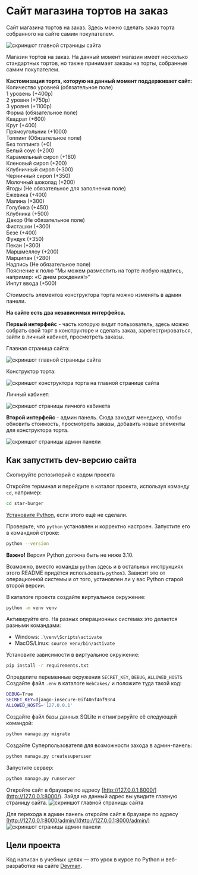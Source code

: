 # Сайт магазина тортов на заказ
Сайт магазина тортов на заказ. Здесь можно сделать заказ торта собранного на сайте самим покупателем.

![скриншот главной страницы сайта](./assets/mainpage.png)

Магазин тортов на заказ. На данный момент магазин имеет несколько стандартных тортов, но также принимает заказы на торты, собранные самим покупателем.

__Кастомизация торта, которую на данный момент поддерживает сайт:__
Количество уровней (обязательное поле)  
1 уровень (+400р)  
2 уровня (+750р)  
3 уровня (+1100р)  
Форма (обязательное поле)  
Квадрат (+600)  
Круг (+400)  
Прямоугольник (+1000)  
Топпинг (Обязательное поле)  
Без топпинга (+0)  
Белый соус (+200)  
Карамельный сироп (+180)  
Кленовый сироп (+200)  
Клубничный сироп (+300)  
Черничный сироп (+350)  
Молочный шоколад (+200)  
Ягоды (Не обязательное для заполнения поле)  
Ежевика (+400)  
Малина (+300)  
Голубика (+450)  
Клубника (+500)  
Декор (Не обязательное поле)  
Фисташки (+300)  
Безе (+400)  
Фундук (+350)  
Пекан (+300)  
Маршмеллоу (+200)  
Марципан (+280)  
Надпись (Не обязательное поле)  
Пояснение к полю “Мы можем разместить на торте любую надпись, например: «С днем рождения!»”  
Инпут ввода (+500)

Стоимость элементов конструктора торта можно изменять в админ панели.

__На сайте есть два независимых интерфейса.__

__Первый интерфейс__ - часть которую видит пользователь, здесь можно собрать свой торт в конструкторе и сделать заказ, зарегестрироваться, зайти в личный кабинет, просмотреть заказы.

Главная страница сайта:

![скриншот главной страницы сайта](./assets/mainpage.png)

Конструктор торта:

![скриншот конструктора торта на главной странице сайта](./assets/mainpage_constructor.png)

Личный кабинет:

![скриншот страницы личного кабинета](./assets/lk.png)

__Второй интерфейс__ - админ панель. Сюда заходит менеджер, чтобы обновить стоимость, просмотреть заказы, добавить новые элементы для конструктора торта.

![скриншот страницы админ панели](./assets/admin_panel.png)

## Как запустить dev-версию сайта

Скопируйте репозиторий с кодом проекта

Откройте терминал и перейдите в каталог проекта, используя команду `cd`, например:
```sh
cd star-burger
```

[Установите Python](https://www.python.org/), если этого ещё не сделали.

Проверьте, что `python` установлен и корректно настроен. Запустите его в командной строке:
```sh
python --version
```
**Важно!** Версия Python должна быть не ниже 3.10.

Возможно, вместо команды `python` здесь и в остальных инструкциях этого README придётся использовать `python3`. Зависит это от операционной системы и от того, установлен ли у вас Python старой второй версии. 

В каталоге проекта создайте виртуальное окружение:
```sh
python -m venv venv
```
Активируйте его. На разных операционных системах это делается разными командами:

- Windows: `.\venv\Scripts\activate`
- MacOS/Linux: `source venv/bin/activate`


Установите зависимости в виртуальное окружение:
```sh
pip install -r requirements.txt
```

Определите переменные окружения `SECRET_KEY`, `DEBUG`, `ALLOWED_HOSTS` Создайте файл `.env` в каталоге `WebCakes/` и положите туда такой код:
```sh
DEBUG=True
SECRET_KEY=django-insecure-0if40nf4nf93n4
ALLOWED_HOSTS='127.0.0.1'
```

Создайте файл базы данных SQLite и отмигрируйте её следующей командой:
```sh
python manage.py migrate
```

Создайте Суперпользователя для возможности захода в админ-панель:
```sh
python manage.py createsuperuser
```

Запустите сервер:
```sh
python manage.py runserver
```

Откройте сайт в браузере по адресу [http://127.0.0.1:8000/](http://127.0.0.1:8000/).
Зайдя на данный адрес вы увидите главную страницу сайта.
![скриншот главной страницы сайта](./assets/mainpage.png)

Для перехода в админ панель откройте сайт в браузере по адресу [http://127.0.0.1:8000/admin/](http://127.0.0.1:8000/admin/)
![скриншот страницы админ панели](./assets/admin_panel.png)


## Цели проекта
Код написан в учебных целях — это урок в курсе по Python и веб-разработке на сайте [Devman](https://dvmn.org).








